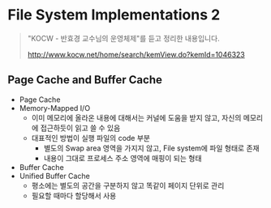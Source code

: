 # File System Implementations 2

> "KOCW - 반효경 교수님의 운영체제"를 듣고 정리한 내용입니다.
>
> http://www.kocw.net/home/search/kemView.do?kemId=1046323

## Page Cache and Buffer Cache
- Page Cache
- Memory-Mapped I/O
    - 이미 메모리에 올라온 내용에 대해서는 커널에 도움을 받지 않고, 자신의 메모리에 접근하듯이 읽고 쓸 수 있음
    - 대표적인 방법이 실행 파일의 code 부분
        - 별도의 Swap area 영역을 가지지 않고, File system에 파일 형태로 존재
        - 내용이 그대로 프로세스 주소 영역에 매핑이 되는 형태
- Buffer Cache
- Unified Buffer Cache
    - 평소에는 별도의 공간을 구분하지 않고 똑같이 페이지 단위로 관리
    - 필요할 때마다 할당해서 사용